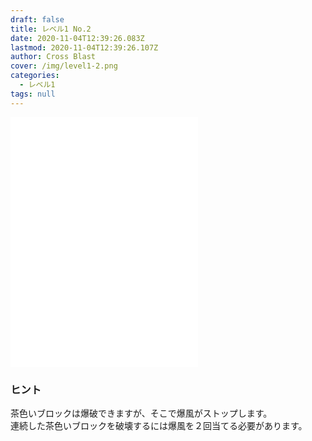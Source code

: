 ```yaml
---
draft: false
title: レベル1 No.2
date: 2020-11-04T12:39:26.083Z
lastmod: 2020-11-04T12:39:26.107Z
author: Cross Blast
cover: /img/level1-2.png
categories:
  - レベル1
tags: null
---
```

<p><iframe style="height: 400px;" src="//fervent-lumiere-0e0ee3.netlify.app/#/blast/level1-2/ja/level1-3/level1-3" frameborder="0" scrolling="no" allowfullscreen=""></iframe></p>

### ヒント

茶色いブロックは爆破できますが、そこで爆風がストップします。\
連続した茶色いブロックを破壊するには爆風を２回当てる必要があります。